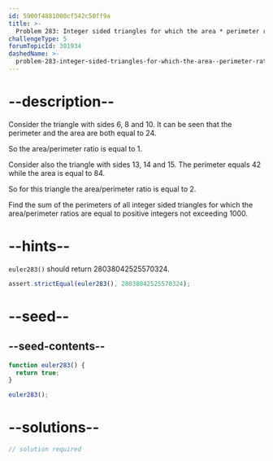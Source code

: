 ```yaml
---
id: 5900f4881000cf542c50ff9a
title: >-
  Problem 283: Integer sided triangles for which the area * perimeter ratio is integral
challengeType: 5
forumTopicId: 301934
dashedName: >-
  problem-283-integer-sided-triangles-for-which-the-area--perimeter-ratio-is-integral
---
```


# --description--

Consider the triangle with sides 6, 8 and 10. It can be seen that the perimeter and the area are both equal to 24.

So the area/perimeter ratio is equal to 1.

Consider also the triangle with sides 13, 14 and 15. The perimeter equals 42 while the area is equal to 84.

So for this triangle the area/perimeter ratio is equal to 2.

Find the sum of the perimeters of all integer sided triangles for which the area/perimeter ratios are equal to positive integers not exceeding 1000.

# --hints--

`euler283()` should return 28038042525570324.

```js
assert.strictEqual(euler283(), 28038042525570324);
```

# --seed--

## --seed-contents--

```js
function euler283() {
  return true;
}

euler283();
```

# --solutions--

```js
// solution required
```
